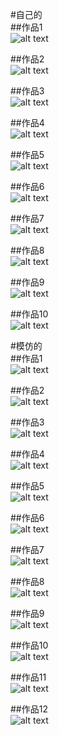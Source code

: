 #自己的     
##作品1      
![alt text](/images/work/02橄榄油介绍60x160.jpg "02橄榄油介绍")     
      
##作品2            
![alt text](/images/work/File1.jpg "File1")        
      
##作品3            
![alt text](/images/work/促销活动易拉宝.jpg "促销活动易拉宝")        
     
##作品4           
![alt text](/images/work/橄榄油折页.jpg "橄榄油折页")       
      
##作品5            
![alt text](/images/work/健康时报.jpg "健康时报")       
      
##作品6            
![alt text](/images/work/空中之星.jpg "空中之星")       
      
##作品7            
![alt text](/images/work/礼品盒.jpg "礼品盒")       
      
##作品8            
![alt text](/images/work/青溪展架60X160.jpg "青溪展架60X160")       
       
##作品9             
![alt text](/images/work/网页设计.jpg "网页设计")        
      
##作品10      
![alt text](/images/work/网页展开.jpg "网页展开")     
      
      
#模仿的     
##作品1             
![alt text](/images/20140603.jpg "20140603")       
       
##作品2       
![alt text](/images/ONE.jpg "ONE")         
     
##作品3      
![alt text](/images/Pinnacle产品展示.jpg "Pinnacle产品展示")            
      
##作品4      
![alt text](/images/Pinnacle网站首页.jpg "Pinnacle网站首页")         
     
##作品5      
![alt text](/images/登录01.jpg "登录01")      
      
##作品6              
![alt text](/images/登录02.jpg "登录02")    
       
##作品7      
![alt text](/images/美拓平面设计.jpg "美拓平面设计")           
      
##作品8      
![alt text](/images/美拓首页.jpg "美拓首页")         
       
##作品9      
![alt text](/images/美拓网页设计.jpg "美拓网页设计")         
      
##作品10      
![alt text](/images/美拓用户体验.jpg "美拓用户体验")          
      
##作品11            
![alt text](/images/前海首页.jpg "前海首页")          
      
##作品12            
![alt text](/images/前海投资中心.jpg "前海投资中心")           
 
